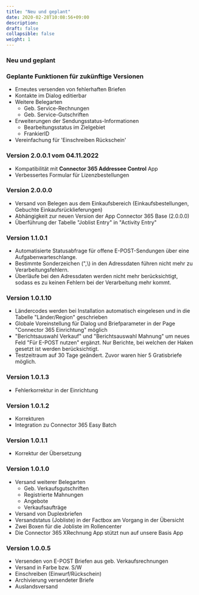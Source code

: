 ```yaml
---
title: "Neu und geplant"
date: 2020-02-28T10:08:56+09:00
description: 
draft: false
collapsible: false
weight: 1
---
```

### Neu und geplant

### Geplante Funktionen für zukünftige Versionen
- Erneutes versenden von fehlerhaften Briefen
- Kontakte im Dialog editierbar
- Weitere Belegarten
    - Geb. Service-Rechnungen
    - Geb. Service-Gutschriften
- Erweiterungen der Sendungsstatus-Informationen
  * Bearbeitungsstatus im Zielgebiet
  * FrankierID
- Vereinfachung für 'Einschreiben Rückschein'

### Version 2.0.0.1 vom 04.11.2022
 - Kompatibilität mit **Connector 365 Addressee Control** App
 - Verbessertes Formular für Lizenzbestellungen

### Version 2.0.0.0
 - Versand von Belegen aus dem Einkaufsbereich (Einkaufsbestellungen, Gebuchte Einkaufsrücklieferungen)
 - Abhängigkeit zur neuen Version der App Connector 365 Base (2.0.0.0)
 - Überführung der Tabelle "Joblist Entry" in "Activity Entry"

### Version 1.1.0.1
- Automatisierte Statusabfrage für offene E-POST-Sendungen über eine Aufgabenwarteschlange.
- Bestimmte Sonderzeichen (",\\) in den Adressdaten führen nicht mehr zu Verarbeitungsfehlern.
- Überläufe bei den Adressdaten werden nicht mehr berücksichtigt, sodass es zu keinen Fehlern bei der Verarbeitung mehr kommt.

### Version 1.0.1.10
- Ländercodes werden bei Installation automatisch eingelesen und in die Tabelle "Länder/Region" geschrieben
- Globale Voreinstellung für Dialog und Briefparameter in der Page "Connector 365 Einrichtung" möglich
- "Berichtsauswahl Verkauf" und "Berichtsauswahl Mahnung" um neues Feld "Für E-POST nutzen" ergänzt. Nur Berichte, bei welchen der Haken gesetzt ist werden berücksichtigt.
- Testzeitraum auf 30 Tage geändert. Zuvor waren hier 5 Gratisbriefe möglich.

### Version 1.0.1.3
- Fehlerkorrektur in der Einrichtung

### Version 1.0.1.2
- Korrekturen
- Integration zu Connector 365 Easy Batch

### Version 1.0.1.1
- Korrektur der Übersetzung

### Version 1.0.1.0
- Versand weiterer Belegarten
    - Geb. Verkaufsgutschriften
    - Registrierte Mahnungen
    - Angebote
    - Verkaufsaufträge
- Versand von Duplexbriefen
- Versandstatus (Jobliste) in der Factbox am Vorgang in der Übersicht
- Zwei Boxen für die Jobliste im Rollencenter
- Die Connector 365 XRechnung App stützt nun auf unsere Basis App

### Version 1.0.0.5
- Versenden von E-POST Briefen aus geb. Verkaufsrechnungen
- Versand in Farbe bzw. S/W
- Einschreiben (Einwurf/Rückschein)
- Archivierung versendeter Briefe
- Auslandsversand

